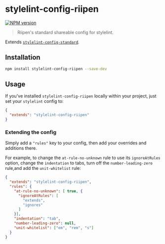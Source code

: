 # stylelint-config-riipen

[![NPM version](http://img.shields.io/npm/v/stylelint-config-riipen.svg)](https://www.npmjs.org/package/stylelint-config-riipen)

> Riipen's standard shareable config for stylelint.

Extends [`stylelint-config-standard`](https://github.com/stylelint/stylelint-config-standard).

## Installation

```bash
npm install stylelint-config-riipen --save-dev
```

## Usage

If you've installed `stylelint-config-riipen` locally within your project, just set your `stylelint` config to:

```json
{
  "extends": "stylelint-config-riipen"
}
```

### Extending the config

Simply add a `"rules"` key to your config, then add your overrides and additions there.

For example, to change the `at-rule-no-unknown` rule to use its `ignoreAtRules` option, change the `indentation` to tabs, turn off the `number-leading-zero` rule,and add the `unit-whitelist` rule:

```json
{
  "extends": "stylelint-config-riipen",
  "rules": {
    "at-rule-no-unknown": [ true, {
      "ignoreAtRules": [
        "extends",
        "ignores"
      ]
    }],
    "indentation": "tab",
    "number-leading-zero": null,
    "unit-whitelist": ["em", "rem", "s"]
  }
}
```
